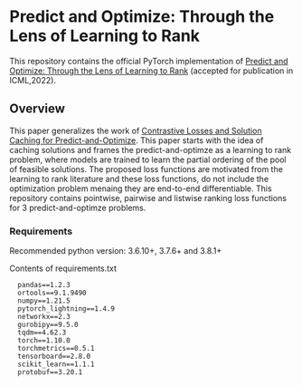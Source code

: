 # Predict and Optimize: Through the Lens of Learning to Rank
This repository contains the official PyTorch implementation of [Predict and Optimize: Through the Lens of Learning to Rank](https://arxiv.org/abs/2112.03609) (accepted for publication in ICML,2022).


## Overview
This paper generalizes the work of [Contrastive Losses and Solution Caching for Predict-and-Optimize](https://doi.org/10.24963/ijcai.2021/390). This paper starts with the idea of caching solutions and frames the predict-and-optimze as a learning to rank problem, where models are trained to learn the partial ordering of the pool of feasible solutions. The proposed loss functions are motivated from the learning to rank literature and these loss functions, do not include the optimization problem menaing they are end-to-end differentiable. 
This repository contains pointwise, pairwise and listwise ranking loss functions for 3 predict-and-optimze problems.

### Requirements 
Recommended python version: 3.6.10+, 3.7.6+ and 3.8.1+

Contents of requirements.txt

```
  pandas==1.2.3
  ortools==9.1.9490
  numpy==1.21.5
  pytorch_lightning==1.4.9
  networkx==2.3
  gurobipy==9.5.0
  tqdm==4.62.3
  torch==1.10.0
  torchmetrics==0.5.1
  tensorboard==2.8.0
  scikit_learn==1.1.1
  protobuf==3.20.1
 ```
